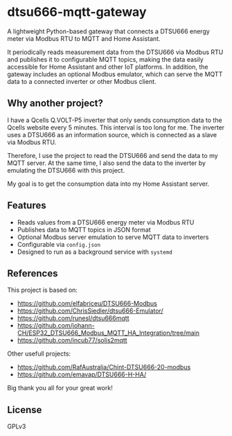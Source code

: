 # dtsu666-mqtt-gateway
A lightweight Python-based gateway that connects a DTSU666 energy meter via Modbus RTU to MQTT and Home Assistant.

It periodically reads measurement data from the DTSU666 via Modbus RTU and publishes it to configurable MQTT topics, making the data easily accessible for Home Assistant and other IoT platforms.
In addition, the gateway includes an optional Modbus emulator, which can serve the MQTT data to a connected inverter or other Modbus client.

## Why another project?
I have a Qcells Q.VOLT-P5 inverter that only sends consumption data to the Qcells website every 5 minutes. This interval is too long for me. The inverter uses a DTSU666 as an information source, which is connected as a slave via Modbus RTU.

Therefore, I use the project to read the DTSU666 and send the data to my MQTT server. At the same time, I also send the data to the inverter by emulating the DTSU666 with this project.

My goal is to get the consumption data into my Home Assistant server.

## Features
- Reads values from a DTSU666 energy meter via Modbus RTU
- Publishes data to MQTT topics in JSON format
- Optional Modbus server emulation to serve MQTT data to inverters
- Configurable via `config.json`
- Designed to run as a background service with `systemd`

## References
This project is based on:
- https://github.com/elfabriceu/DTSU666-Modbus
- https://github.com/ChrisSiedler/dtsu666-Emulator/
- https://github.com/runesl/dtsu666mqtt
- https://github.com/johann-CH/ESP32_DTSU666_Modbus_MQTT_HA_Integration/tree/main
- https://github.com/incub77/solis2mqtt


Other usefull projects:
- https://github.com/RafAustralia/Chint-DTSU666-20-modbus
- https://github.com/emavap/DTSU666-H-HA/

Big thank you all for your great work!

## License
GPLv3